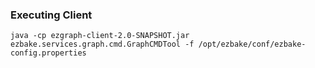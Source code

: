 ### Executing Client 

``` java -cp ezgraph-client-2.0-SNAPSHOT.jar ezbake.services.graph.cmd.GraphCMDTool -f /opt/ezbake/conf/ezbake-config.properties ```
